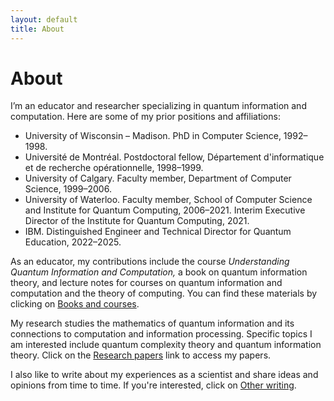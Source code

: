```yaml
---
layout: default
title: About
---
```


# About

I’m an educator and researcher specializing in quantum information and computation. Here are some of my prior positions and affiliations:

- University of Wisconsin – Madison. PhD in Computer Science, 1992–1998.
- Université de Montréal. Postdoctoral fellow, Département d'informatique et de recherche opérationnelle, 1998–1999.
- University of Calgary. Faculty member, Department of Computer Science, 1999–2006.
- University of Waterloo. Faculty member, School of Computer Science and Institute for Quantum Computing, 2006–2021. Interim Executive Director of the Institute for Quantum Computing, 2021.
- IBM. Distinguished Engineer and Technical Director for Quantum Education, 2022–2025.

As an educator, my contributions include the course *Understanding Quantum Information and Computation,* a book on quantum information theory, and lecture notes for courses on quantum information and computation and the theory of computing. You can find these materials by clicking on <a href="{{ '/books-and-courses.html' | relative_url }}">Books and courses</a>.

My research studies the mathematics of quantum information and its connections to computation and information processing. Specific topics I am interested include quantum complexity theory and quantum information theory. Click on the <a href="{{ '/research-papers.html' | relative_url }}">Research papers</a> link to access my papers.

I also like to write about my experiences as a scientist and share ideas and opinions from time to time. If you're interested, click on <a href="{{ '/other-writing.html' | relative_url }}">Other writing</a>.
